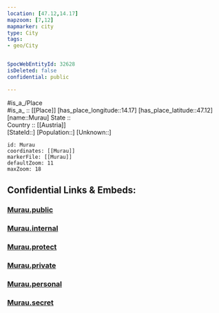 ```yaml
---
location: [47.12,14.17] 
mapzoom: [7,12] 
mapmarker: city 
type: City
tags:
- geo/City


SpocWebEntityId: 32628
isDeleted: false
confidential: public

---
```

#is_a_/Place  
#is_a_ :: [[Place]] 
[has_place_longitude::14.17] 
[has_place_latitude::47.12] 
[name::Murau] 
State ::  
Country :: [[Austria]]  
[StateId::] 
[Population::] 
[Unknown::] 


```leaflet
id: Murau
coordinates: [[Murau]] 
markerFile: [[Murau]] 
defaultZoom: 11 
maxZoom: 18
```


## Confidential Links & Embeds: 

### [Murau.public](/_public/\Earth\Continent\Europe\Europe~Central\Austria\Austrias_States\Steiermark\CityMurau.public.md) 

### [Murau.internal](/_internal/\Earth\Continent\Europe\Europe~Central\Austria\Austrias_States\Steiermark\CityMurau.internal.md) 

### [Murau.protect](/_protect/\Earth\Continent\Europe\Europe~Central\Austria\Austrias_States\Steiermark\CityMurau.protect.md) 

### [Murau.private](/_private/\Earth\Continent\Europe\Europe~Central\Austria\Austrias_States\Steiermark\CityMurau.private.md) 

### [Murau.personal](/_personal/\Earth\Continent\Europe\Europe~Central\Austria\Austrias_States\Steiermark\CityMurau.personal.md) 

### [Murau.secret](/_secret/\Earth\Continent\Europe\Europe~Central\Austria\Austrias_States\Steiermark\CityMurau.secret.md)

